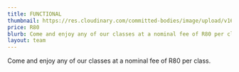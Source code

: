 ```yaml
---
title: FUNCTIONAL
thumbnail: https://res.cloudinary.com/committed-bodies/image/upload/v1642663748/services/functional-training-gym-benoni-scaled.png
price: R80
blurb: Come and enjoy any of our classes at a nominal fee of R80 per class.
layout: team
---
```

Come and enjoy any of our classes at a nominal fee of R80 per class.